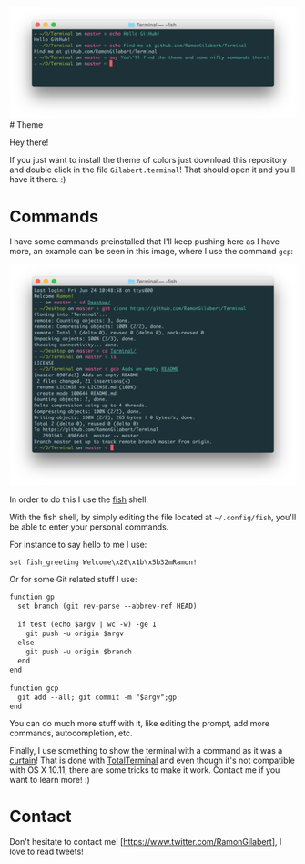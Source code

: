 <div align = "center">
<img src="https://github.com/RamonGilabert/Terminal/blob/master/Resources/header.png" />
</div>
# Theme

Hey there!

If you just want to install the theme of colors just download this repository and double click in the file `Gilabert.terminal`! That should open it and you'll have it there. :)

# Commands

I have some commands preinstalled that I'll keep pushing here as I have more, an example can be seen in this image, where I use the command `gcp`:

<div align = "center">
<img src="https://github.com/RamonGilabert/Terminal/blob/master/Resources/terminal.png" />
</div>

In order to do this I use the [fish](https://fishshell.com) shell.

With the fish shell, by simply editing the file located at `~/.config/fish`, you'll be able to enter your personal commands.

For instance to say hello to me I use:

```shell
set fish_greeting Welcome\x20\x1b\x5b32mRamon!
```

Or for some Git related stuff I use:

```shell
function gp
  set branch (git rev-parse --abbrev-ref HEAD)

  if test (echo $argv | wc -w) -ge 1
    git push -u origin $argv
  else
    git push -u origin $branch
  end
end

function gcp
  git add --all; git commit -m "$argv";gp
end
```

You can do much more stuff with it, like editing the prompt, add more commands, autocompletion, etc.

Finally, I use something to show the terminal with a command as it was a [curtain](https://github.com/RamonGilabert/Terminal/blob/master/Resources/curtain.png)! That is done with [TotalTerminal](http://totalterminal.binaryage.com) and even though it's not compatible with OS X 10.11, there are some tricks to make it work. Contact me if you want to learn more! :)

# Contact

Don't hesitate to contact me! [https://www.twitter.com/RamonGilabert], I love to read tweets!
